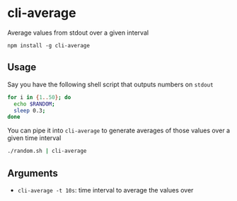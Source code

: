 # cli-average

Average values from stdout over a given interval

```
npm install -g cli-average
```

## Usage

Say you have the following shell script that outputs numbers on `stdout`

```bash
for i in {1..50}; do
  echo $RANDOM;
  sleep 0.3;
done
```

You can pipe it into `cli-average` to generate averages of those values over a given time interval

```bash
./random.sh | cli-average
```

## Arguments

- `cli-average -t 10s`: time interval to average the values over
